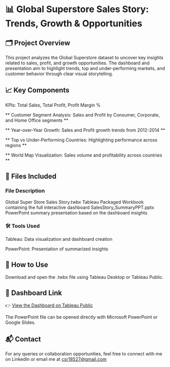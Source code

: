 # 📊 Global Superstore Sales Story: Trends, Growth & Opportunities

## 🗂 Project Overview
This project analyzes the Global Superstore dataset to uncover key insights related to sales, profit, and growth opportunities. The dashboard and presentation aim to highlight trends, top and under-performing markets, and customer behavior through clear visual storytelling.

## 📈 Key Components
KPIs: Total Sales, Total Profit, Profit Margin %

** Customer Segment Analysis: Sales and Profit by Consumer, Corporate, and Home Office segments **

** Year-over-Year Growth: Sales and Profit growth trends from 2012-2014 **

** Top vs Under-Performing Countries: Highlighting performance across regions **

** World Map Visualization: Sales volume and profitability across countries **

## 📂 Files Included

### File	Description
Global Super Store Sales Story.twbx	Tableau Packaged Workbook containing the full interactive dashboard
SalesStory_SummaryPPT.pptx	PowerPoint summary presentation based on the dashboard insights
### 🛠 Tools Used
Tableau: Data visualization and dashboard creation

PowerPoint: Presentation of summarized insights

## 🚀 How to Use
Download and open the .twbx file using Tableau Desktop or Tableau Public.
## 🔗 Dashboard Link

👉 [View the Dashboard on Tableau Public](https://public.tableau.com/app/profile/chandana.s.r/viz/GlobalSuperStoreSalesStory_17456809827250/GlobalSuperStoreSalesStory)  

The PowerPoint file can be opened directly with Microsoft PowerPoint or Google Slides.

## 📬 Contact
For any queries or collaboration opportunities, feel free to connect with me on LinkedIn or email me at csr18527@gmail.com


